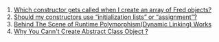 1. [Which constructor gets called when I create an array of Fred objects?](https://isocpp.org/wiki/faq/ctors#arrays-call-default-ctor)
2. [Should my constructors use “initialization lists” or “assignment”?](https://isocpp.org/wiki/faq/ctors#init-lists)
3. [Behind The Scene of Runtime Polymorphism(Dynamic Linking) Works](https://github.com/VisheshPatel/CPP_Templates/blob/master/Virtual%20Function%20and%20Virtual%20Table.md)
4. [Why You Cann't Create Abstract Class Object ? ](https://github.com/VisheshPatel/CPP_Templates/blob/master/Virtual%20Function%20and%20Virtual%20Table.md)
